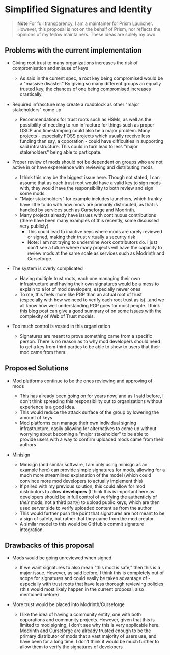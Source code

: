 # Simplified Signatures and Identity

> **Note**
> For full transparency, I am a maintainer for Prism Launcher. However, this proposal is not on the behalf of Prism, nor reflects the opinions of my fellow maintainers. These ideas are solely my own

## Problems with the current implementation

- Giving root trust to many organizations increases the risk of compromisation and misuse of keys

  - As said in the current spec, a root key being compromised would be a "massive disaster." By giving so many different groups an equally trusted key, the chances of one being compromised increases drastically.

- Required infrascture may create a roadblock as other "major stakeholders" come up

  - Recommendations for trust roots such as HSMs, as well as the possibility of needing to run infracture for things such as proper OSCP and timestamping could also be a major problem. Many projects - especially FOSS projects which usually receive less funding than say, a coporation - could have difficulties in supporting said infrastructure. This could in turn lead to less "major stakeholders" being able to particpate.

- Proper review of mods should not be dependent on groups who are not active in or have expereience with reviewing and distributing mods

  - I think this may be the biggest issue here. Though not stated, I can assume that as each trust root would have a valid key to sign mods with, they would have the responsibility to both review and sign some mods.
  - "Major stakeholders" for example includes launchers, which frankly have little to do with how mods are primarily distributed, as that is handled by services such as Curseforge and Modrinth.
  - Many projects already have issues with continuous contributions (there have been many examples of this recently, some discussed very publicly)
    - This could lead to inactive keys where mods are rarely reviewed or signed, making their trust virtually a security risk
    - Note: I am not trying to undermine work contributors do. I just don't see a future where many projects will have the capacity to review mods at the same scale as services such as Modrinth and Curseforge.

- The system is overly complicated

  - Having multiple trust roots, each one managing their own infrastructure and having their own signatures would be a mess to explain to a lot of mod developers, especially newer ones
  - To me, this feels more like PGP than an actual root of trust (especially with how we need to verify each root trust as is)...and we all know how well understanding PGP goes for most people. I think [this](https://latacora.micro.blog/2019/07/16/the-pgp-problem.html) blog post can give a good summary of on some issues with the complexity of Web of Trust models.

- Too much control is vested in this organization
  - Signatures are meant to prove something came from a specific person. There is no reason as to why mod developers should need to get a key from third parties to be able to show to users that their mod came from them.

## Proposed Solutions

- Mod platforms continue to be the ones reviewing and approving of mods

  - This has already been going on for years now; and as I said before, I don't think spreading this responsibility out to organizations without experience is a good idea.
  - This would reduce the attack surface of the group by lowering the amount of keys
  - Mod platforms can manage their own individual signing infrastructure, easily allowing for alternatives to come up without worrying about becoming a "major stakeholder" to be able to provide users with a way to confirm uploaded mods came from their authors

- [Minisign](https://jedisct1.github.io/minisign/)
  - Minisign (and similar software, I am only using minisgn as an example here) can provide simple signatures for mods, allowing for a much more streamlined explanation of the model (which could convince more mod developers to actually implement this)
  - If paired with my previous solution, this could allow for mod distributors to allow **developers** (I think this is important here as developers should be in full control of verifying the authenticiy of _their_ mods, not a third party) to upload public keys, which are then used server side to verify uploaded content as from the author
  - This would further push the point that signatures are not meant to be a sign of safety, but rather that they came from the mod creator.
  - A similar model to this would be GitHub's commit signature integration.

## Drawbacks of this proposal

- Mods would be going unreviewed when signed

  - If we want signatures to also mean "this mod is safe," then this is a major issue. However, as said before, I think this is completely out of scope for signatures and could easily be taken advantage of - especially with trust roots that have less thorough reviewing policies (this would most likely happen in the current proposal, also mentioned before)

- More trust would be placed into Modrinth/Curseforge
  - I like the idea of having a community entity, one with both coporations and community projects. However, given that this is limited to mod signing, I don't see why this is very applicable here. Modrinth and Curseforge are already trusted enough to be the primary distributor of mods that a vast majority of users use, and have been for a long time. I don't think it would be much further to allow them to verify the signatures of developers
